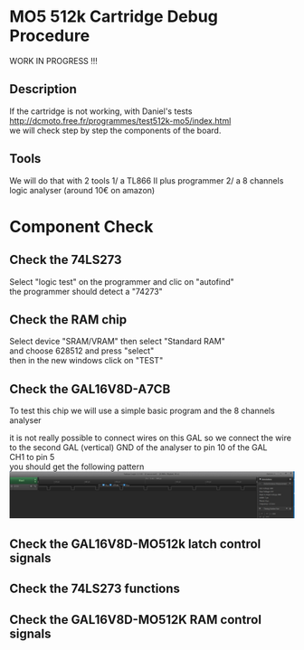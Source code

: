 # MO5 512k Cartridge Debug Procedure
WORK IN PROGRESS !!!
<br>
## Description
If the cartridge is not working, with Daniel's tests
<br>
http://dcmoto.free.fr/programmes/test512k-mo5/index.html
<br>
we will check step by step  the components of the board.

## Tools
We will do that with 2 tools
1/  a TL866 II plus programmer
2/  a 8 channels logic analyser  (around 10€ on amazon)

# Component Check

## Check the 74LS273
Select "logic test" on the programmer and clic on "autofind"
<br>
the programmer should detect a "74273"

## Check the RAM chip
Select device "SRAM/VRAM" then select "Standard RAM"
<br>
and choose 628512 and press "select"
<br>
then in the new windows click on "TEST"
<br>

## Check the GAL16V8D-A7CB
To test this chip we will use a simple basic program
and the 8 channels analyser

it is not really possible to connect wires on this GAL
so we connect the wire to the second GAL  (vertical)
GND of the analyser to pin 10 of the GAL<br>
CH1 to pin 5
<br>
you should get the following pattern
<br>
![al-tag](https://github.com/6502addict/mo5-512k/blob/main/MO5-512k/debug/A7CB.PNG)
<br>


## Check the GAL16V8D-MO512k latch control signals

## Check the 74LS273 functions


## Check the GAL16V8D-MO512K RAM control signals
